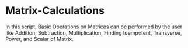 # Matrix-Calculations
In this script, Basic Operations on Matrices can be performed by the user like Addition, Subtraction, Multiplication, Finding Idempotent, Transverse, Power, and Scalar of Matrix.
